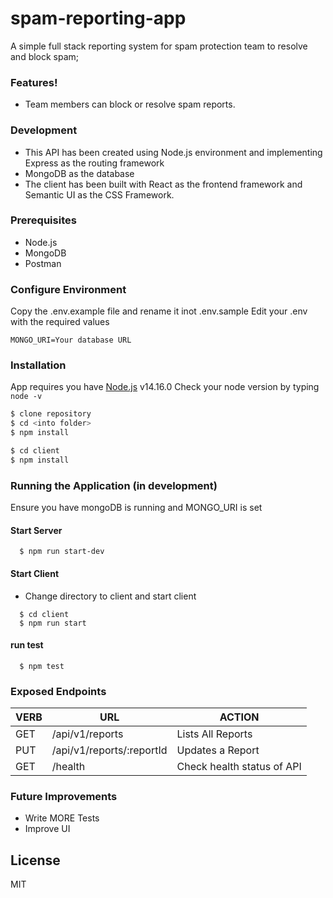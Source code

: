 # spam-reporting-app

A simple full stack reporting system for spam protection team to resolve and block spam;

### Features!
- Team members can block or resolve spam reports.

### Development
- This API has been created using Node.js environment and implementing Express as the routing framework 
- MongoDB as the database 
- The client has been built with React as the frontend framework and Semantic UI as the CSS Framework.

### Prerequisites
- Node.js
- MongoDB
- Postman

### Configure Environment
Copy the .env.example file and rename it inot .env.sample Edit your .env with the required values

```
MONGO_URI=Your database URL
```

### Installation
App requires you have [Node.js](https://nodejs.org/) v14.16.0 Check your node version by typing `node -v`

```sh
$ clone repository
$ cd <into folder>
$ npm install

$ cd client
$ npm install
```

### Running the Application (in development)

Ensure you have mongoDB is running and MONGO_URI is set

#### Start Server
```
  $ npm run start-dev
```

#### Start Client
- Change directory to client and start client
```
  $ cd client 
  $ npm run start
```


#### run test
```
  $ npm test
```

### Exposed Endpoints

| VERB | URL | ACTION |
| ------ | ------ | ------ |
| GET | /api/v1/reports | Lists All Reports |
| PUT | /api/v1/reports/:reportId | Updates a Report |
  GET | /health | Check health status of API |


### Future Improvements
 - Write MORE Tests
 - Improve UI

License
----

MIT